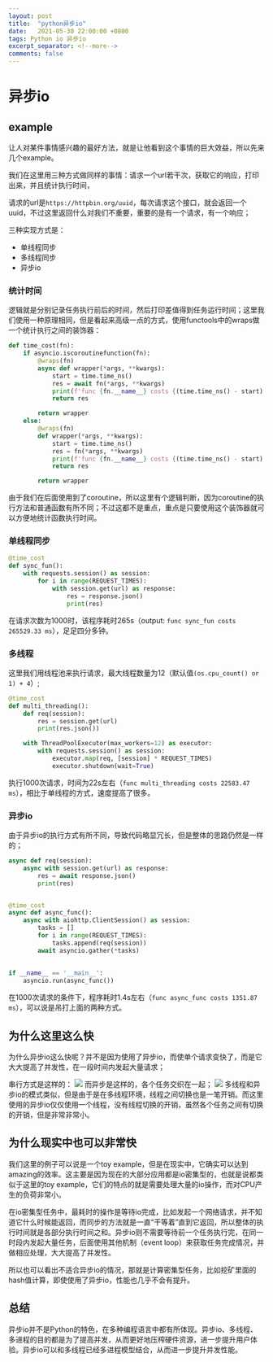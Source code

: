 ```yaml
---
layout: post
title:  "python异步io"
date:   2021-05-30 22:00:00 +0800
tags: Python io 异步io
excerpt_separator: <!--more-->
comments: false
---
```


# 异步io

## example

让人对某件事情感兴趣的最好方法，就是让他看到这个事情的巨大效益，所以先来几个example。

我们在这里用三种方式做同样的事情：请求一个url若干次，获取它的响应，打印出来，并且统计执行时间，

请求的url是`https://httpbin.org/uuid`，每次请求这个接口，就会返回一个uuid，不过这里返回什么对我们不重要，重要的是有一个请求，有一个响应；


三种实现方式是：

- 单线程同步
- 多线程同步
- 异步io

### 统计时间
逻辑就是分别记录任务执行前后的时间，然后打印差值得到任务运行时间；这里我们使用一种原理相同，但是看起来高级一点的方式，使用functools中的wraps做一个统计执行之间的装饰器：
```python
def time_cost(fn):
    if asyncio.iscoroutinefunction(fn):
        @wraps(fn)
        async def wrapper(*args, **kwargs):
            start = time.time_ns()
            res = await fn(*args, **kwargs)
            print(f'func {fn.__name__} costs {(time.time_ns() - start) / 1e6:.2f} ms')
            return res

        return wrapper
    else:
        @wraps(fn)
        def wrapper(*args, **kwargs):
            start = time.time_ns()
            res = fn(*args, **kwargs)
            print(f'func {fn.__name__} costs {(time.time_ns() - start) / 1e6:.2f} ms')
            return res

        return wrapper
```
由于我们在后面使用到了coroutine，所以这里有个逻辑判断，因为coroutine的执行方法和普通函数有所不同；不过这都不是重点，重点是只要使用这个装饰器就可以方便地统计函数执行时间。
### 单线程同步

```python
@time_cost
def sync_fun():
    with requests.session() as session:
        for i in range(REQUEST_TIMES):
            with session.get(url) as response:
                res = response.json()
                print(res)
```
在请求次数为1000时，该程序耗时265s（output: `func sync_fun costs 265529.33 ms`），足足四分多钟。

### 多线程
这里我们用线程池来执行请求，最大线程数量为12（默认值`(os.cpu_count() or 1) + 4`）;
```python
@time_cost
def multi_threading():
    def req(session):
        res = session.get(url)
        print(res.json())

    with ThreadPoolExecutor(max_workers=12) as executor:
        with requests.session() as session:
            executor.map(req, [session] * REQUEST_TIMES)
            executor.shutdown(wait=True)
```
执行1000次请求，时间为22s左右（`func multi_threading costs 22583.47 ms`），相比于单线程的方式，速度提高了很多。

### 异步io
由于异步io的执行方式有所不同，导致代码略显冗长，但是整体的思路仍然是一样的；
```python
async def req(session):
    async with session.get(url) as response:
        res = await response.json()
        print(res)


@time_cost
async def async_func():
    async with aiohttp.ClientSession() as session:
        tasks = []
        for i in range(REQUEST_TIMES):
            tasks.append(req(session))
        await asyncio.gather(*tasks)
        
        
if __name__ == '__main__':
    asyncio.run(async_func())
```

在1000次请求的条件下，程序耗时1.4s左右（`func async_func costs 1351.87 ms`），可以说是吊打上面的两种方式。


## 为什么这里这么快

为什么异步io这么快呢？并不是因为使用了异步io，而使单个请求变快了，而是它大大提高了并发性，在一段时间内发起大量请求；

串行方式是这样的：
![](https://files.mdnice.com/user/15431/a344c184-2805-44ec-b73f-fade3288328c.png)
而异步是这样的，各个任务交织在一起；
![](https://files.mdnice.com/user/15431/01d3fe31-dd3e-4a3f-96a1-bb77716e28c8.png)
多线程和异步io的模式类似，但是由于是在多线程环境，线程之间切换也是一笔开销。而这里使用的异步io仅仅使用一个线程，没有线程切换的开销，虽然各个任务之间有切换的开销，但是非常非常小。

## 为什么现实中也可以非常快

我们这里的例子可以说是一个toy example，但是在现实中，它确实可以达到amazing的效率。这主要是因为现在的大部分应用都是io密集型的，也就是说都类似于这里的toy example，它们的特点的就是需要处理大量的io操作，而对CPU产生的负荷非常小。

在io密集型任务中，最耗时的操作是等待io完成，比如发起一个网络请求，并不知道它什么时候能返回，而同步的方法就是一直“干等着”直到它返回，所以整体的执行时间就是各部分执行时间之和。异步io则不需要等待前一个任务执行完，在同一时段内发起大量任务，后面使用其他机制（event loop）来获取任务完成情况，并做相应处理，大大提高了并发性。

所以也可以看出不适合异步io的情况，那就是计算密集型任务，比如挖矿里面的hash值计算，即使使用了异步io，性能也几乎不会有提升。

## 总结

异步io并不是Python的特色，在多种编程语言中都有所体现。异步io、多线程、多进程的目的都是为了提高并发，从而更好地压榨硬件资源，进一步提升用户体验。异步io可以和多线程已经多进程模型结合，从而进一步提升并发性能。
